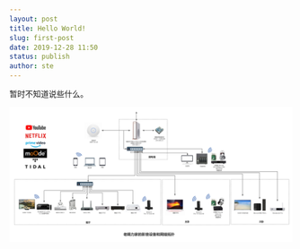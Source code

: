 ```yaml
---
layout: post
title: Hello World!
slug: first-post
date: 2019-12-28 11:50
status: publish
author: ste
---
```


暂时不知道说些什么。

![hello](./images/hello.jpg)
